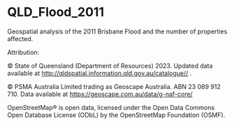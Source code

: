# QLD_Flood_2011
Geospatial analysis of the 2011 Brisbane Flood and the number of properties affected.

Attribution: 

© State of Queensland (Department of Resources) 2023. Updated data available at http://qldspatial.information.qld.gov.au/catalogue// .

© PSMA Australia Limited trading as Geoscape Australia. ABN 23 089 912 710. Data available at https://geoscape.com.au/data/g-naf-core/ 

OpenStreetMap® is open data, licensed under the Open Data Commons Open Database License (ODbL) by the OpenStreetMap Foundation (OSMF).
